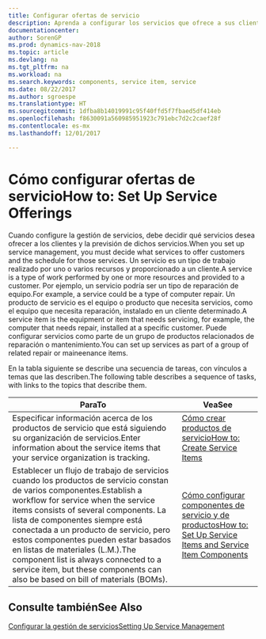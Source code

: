 ```yaml
---
title: Configurar ofertas de servicio
description: Aprenda a configurar los servicios que ofrece a sus clientes.
documentationcenter: 
author: SorenGP
ms.prod: dynamics-nav-2018
ms.topic: article
ms.devlang: na
ms.tgt_pltfrm: na
ms.workload: na
ms.search.keywords: components, service item, service
ms.date: 08/22/2017
ms.author: sgroespe
ms.translationtype: HT
ms.sourcegitcommit: 1dfba8b14019991c95f40ffd5f7fbaed5df414eb
ms.openlocfilehash: f8630091a560985951923c791ebc7d2c2caef28f
ms.contentlocale: es-mx
ms.lasthandoff: 12/01/2017

---
```


# <a name="how-to-set-up-service-offerings"></a><span data-ttu-id="05804-103">Cómo configurar ofertas de servicio</span><span class="sxs-lookup"><span data-stu-id="05804-103">How to: Set Up Service Offerings</span></span>
<span data-ttu-id="05804-104">Cuando configure la gestión de servicios, debe decidir qué servicios desea ofrecer a los clientes y la previsión de dichos servicios.</span><span class="sxs-lookup"><span data-stu-id="05804-104">When you set up service management, you must decide what services to offer customers and the schedule for those services.</span></span> <span data-ttu-id="05804-105">Un servicio es un tipo de trabajo realizado por uno o varios recursos y proporcionado a un cliente.</span><span class="sxs-lookup"><span data-stu-id="05804-105">A service is a type of work performed by one or more resources and provided to a customer.</span></span> <span data-ttu-id="05804-106">Por ejemplo, un servicio podría ser un tipo de reparación de equipo.</span><span class="sxs-lookup"><span data-stu-id="05804-106">For example, a service could be a type of computer repair.</span></span> <span data-ttu-id="05804-107">Un producto de servicio es el equipo o producto que necesita servicios, como el equipo que necesita reparación, instalado en un cliente determinado.</span><span class="sxs-lookup"><span data-stu-id="05804-107">A service item is the equipment or item that needs servicing, for example, the computer that needs repair, installed at a specific customer.</span></span> <span data-ttu-id="05804-108">Puede configurar servicios como parte de un grupo de productos relacionados de reparación o mantenimiento.</span><span class="sxs-lookup"><span data-stu-id="05804-108">You can set up services as part of a group of related repair or maineenance items.</span></span>  
  
<span data-ttu-id="05804-109">En la tabla siguiente se describe una secuencia de tareas, con vínculos a temas que las describen.</span><span class="sxs-lookup"><span data-stu-id="05804-109">The following table describes a sequence of tasks, with links to the topics that describe them.</span></span>  
  
|<span data-ttu-id="05804-110">**Para**</span><span class="sxs-lookup"><span data-stu-id="05804-110">**To**</span></span>|<span data-ttu-id="05804-111">**Vea**</span><span class="sxs-lookup"><span data-stu-id="05804-111">**See**</span></span>|  
|------------|-------------|  
|<span data-ttu-id="05804-112">Especificar información acerca de los productos de servicio que está siguiendo su organización de servicios.</span><span class="sxs-lookup"><span data-stu-id="05804-112">Enter information about the service items that your service organization is tracking.</span></span>|[<span data-ttu-id="05804-113">Cómo crear productos de servicio</span><span class="sxs-lookup"><span data-stu-id="05804-113">How to: Create Service Items</span></span>](service-how-to-create-service-items.md)|  
|<span data-ttu-id="05804-114">Establecer un flujo de trabajo de servicios cuando los productos de servicio constan de varios componentes.</span><span class="sxs-lookup"><span data-stu-id="05804-114">Establish a workflow for service when the service items consists of several components.</span></span> <span data-ttu-id="05804-115">La lista de componentes siempre está conectada a un producto de servicio, pero estos componentes pueden estar basados en listas de materiales (L.M.).</span><span class="sxs-lookup"><span data-stu-id="05804-115">The component list is always connected to a service item, but these components can also be based on bill of materials (BOMs).</span></span>|[<span data-ttu-id="05804-116">Cómo configurar componentes de servicio y de productos</span><span class="sxs-lookup"><span data-stu-id="05804-116">How to: Set Up Service Items and Service Item Components</span></span>](service-how-setup-service-items.md)|  
  
## <a name="see-also"></a><span data-ttu-id="05804-117">Consulte también</span><span class="sxs-lookup"><span data-stu-id="05804-117">See Also</span></span>  
[<span data-ttu-id="05804-118">Configurar la gestión de servicios</span><span class="sxs-lookup"><span data-stu-id="05804-118">Setting Up Service Management</span></span>](service-setup-service.md)   
